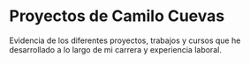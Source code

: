 # Proyectos de Camilo Cuevas
Evidencia de los diferentes proyectos, trabajos y cursos que he desarrollado a lo largo de mi carrera y experiencia laboral.

